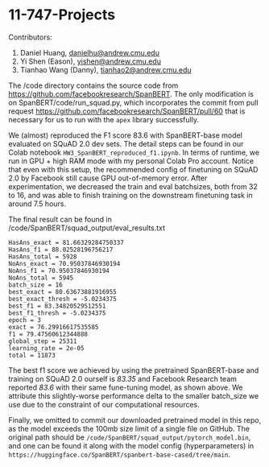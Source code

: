 # 11-747-Projects

Contributors: 
1. Daniel Huang, danielhu@andrew.cmu.edu 
2. Yi Shen (Eason), yishen@andrew.cmu.edu
3. Tianhao Wang (Danny), tianhao2@andrew.cmu.edu


The /code directory contains the source code from https://github.com/facebookresearch/SpanBERT. The only modification is on 
SpanBERT/code/run_squad.py, which incorporates the commit from pull request https://github.com/facebookresearch/SpanBERT/pull/60 that is necessary 
for us to run with the `apex` library successfully. 

We (almost) reproduced the F1 score 83.6 with SpanBERT-base model evaluated on SQuAD 2.0 dev sets. The detail steps can be found in our Colab notebook
`HW3_SpanBERT_reproduced_f1.ipynb`. In terms of runtime, we run in GPU + high RAM mode with my personal Colab Pro account. Notice that even with this setup, the 
recommended config of finetuning on SQuAD 2.0 by Facebook still cause GPU out-of-memory error. After experimentation, we decreased the train and eval batchsizes, both from 32 to 16, and was able to finish training on the downstream finetuning task in around 7.5 hours. 

The final result can be found in /code/SpanBERT/squad_output/eval_results.txt
```
HasAns_exact = 81.66329284750337
HasAns_f1 = 88.02528196756217
HasAns_total = 5928
NoAns_exact = 70.95037846930194
NoAns_f1 = 70.95037846930194
NoAns_total = 5945
batch_size = 16
best_exact = 80.63673881916955
best_exact_thresh = -5.0234375
best_f1 = 83.34820529512551
best_f1_thresh = -5.0234375
epoch = 3
exact = 76.29916617535585
f1 = 79.47560612344888
global_step = 25311
learning_rate = 2e-05
total = 11873

```

The best f1 score we achieved by using the pretrained SpanBERT-base and training on SQuAD 2.0 ourself is *83.35* and Facebook Research team reported *83.6* with their same fune-tuning model, as shown above. We attribute this slightly-worse performance delta to the smaller batch_size we use due to the constraint of our computational resources. 

Finally, we omitted to commit our downloaded pretrained model in this repo, as the model exceeds the 100mb size limit of a single file on GitHub. The original path should be `/code/SpanBERT/squad_output/pytorch_model.bin`, and one can be found it along with the model config (hyperparameters) in `https://huggingface.co/SpanBERT/spanbert-base-cased/tree/main`. 
